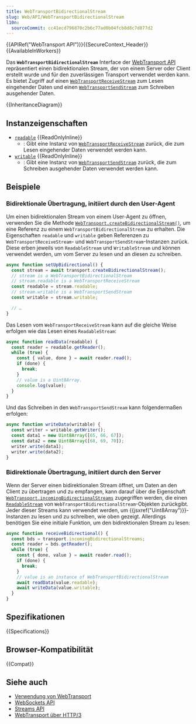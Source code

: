 ```yaml
---
title: WebTransportBidirectionalStream
slug: Web/API/WebTransportBidirectionalStream
l10n:
  sourceCommit: cc41ecd796870c2b6c77ad0b04fcb8d8c7d877d2
---
```


{{APIRef("WebTransport API")}}{{SecureContext_Header}} {{AvailableInWorkers}}

Das **`WebTransportBidirectionalStream`** Interface der [WebTransport API](/de/docs/Web/API/WebTransport_API) repräsentiert einen bidirektionalen Stream, der von einem Server oder Client erstellt wurde und für den zuverlässigen Transport verwendet werden kann. Es bietet Zugriff auf einen [`WebTransportReceiveStream`](/de/docs/Web/API/WebTransportReceiveStream) zum Lesen eingehender Daten und einen [`WebTransportSendStream`](/de/docs/Web/API/WebTransportSendStream) zum Schreiben ausgehender Daten.

{{InheritanceDiagram}}

## Instanzeigenschaften

- [`readable`](/de/docs/Web/API/WebTransportBidirectionalStream/readable) {{ReadOnlyInline}}
  - : Gibt eine Instanz von [`WebTransportReceiveStream`](/de/docs/Web/API/WebTransportReceiveStream) zurück, die zum Lesen eingehender Daten verwendet werden kann.
- [`writable`](/de/docs/Web/API/WebTransportBidirectionalStream/writable) {{ReadOnlyInline}}
  - : Gibt eine Instanz von [`WebTransportSendStream`](/de/docs/Web/API/WebTransportSendStream) zurück, die zum Schreiben ausgehender Daten verwendet werden kann.

## Beispiele

### Bidirektionale Übertragung, initiiert durch den User-Agent

Um einen bidirektionalen Stream von einem User-Agent zu öffnen, verwenden Sie die Methode [`WebTransport.createBidirectionalStream()`](/de/docs/Web/API/WebTransport/createBidirectionalStream), um eine Referenz zu einem `WebTransportBidirectionalStream` zu erhalten. Die Eigenschaften `readable` und `writable` geben Referenzen zu `WebTransportReceiveStream`- und `WebTransportSendStream`-Instanzen zurück.
Diese erben jeweils von `ReadableStream` und `WritableStream` und können verwendet werden, um vom Server zu lesen und an diesen zu schreiben.

```js
async function setUpBidirectional() {
  const stream = await transport.createBidirectionalStream();
  // stream is a WebTransportBidirectionalStream
  // stream.readable is a WebTransportReceiveStream
  const readable = stream.readable;
  // stream.writable is a WebTransportSendStream
  const writable = stream.writable;

  // …
}
```

Das Lesen vom `WebTransportReceiveStream` kann auf die gleiche Weise erfolgen wie das Lesen eines `ReadableStream`:

```js
async function readData(readable) {
  const reader = readable.getReader();
  while (true) {
    const { value, done } = await reader.read();
    if (done) {
      break;
    }
    // value is a Uint8Array.
    console.log(value);
  }
}
```

Und das Schreiben in den `WebTransportSendStream` kann folgendermaßen erfolgen:

```js
async function writeData(writable) {
  const writer = writable.getWriter();
  const data1 = new Uint8Array([65, 66, 67]);
  const data2 = new Uint8Array([68, 69, 70]);
  writer.write(data1);
  writer.write(data2);
}
```

### Bidirektionale Übertragung, initiiert durch den Server

Wenn der Server einen bidirektionalen Stream öffnet, um Daten an den Client zu übertragen und zu empfangen, kann darauf über die Eigenschaft [`WebTransport.incomingBidirectionalStreams`](/de/docs/Web/API/WebTransport/incomingBidirectionalStreams) zugegriffen werden, die einen [`ReadableStream`](/de/docs/Web/API/ReadableStream) von `WebTransportBidirectionalStream`-Objekten zurückgibt. Jeder dieser Streams kann verwendet werden, um {{jsxref("Uint8Array")}}-Instanzen zu lesen und zu schreiben, wie oben gezeigt. Allerdings benötigen Sie eine initiale Funktion, um den bidirektionalen Stream zu lesen:

```js
async function receiveBidirectional() {
  const bds = transport.incomingBidirectionalStreams;
  const reader = bds.getReader();
  while (true) {
    const { done, value } = await reader.read();
    if (done) {
      break;
    }
    // value is an instance of WebTransportBidirectionalStream
    await readData(value.readable);
    await writeData(value.writable);
  }
}
```

## Spezifikationen

{{Specifications}}

## Browser-Kompatibilität

{{Compat}}

## Siehe auch

- [Verwendung von WebTransport](https://developer.chrome.com/docs/capabilities/web-apis/webtransport)
- [WebSockets API](/de/docs/Web/API/WebSockets_API)
- [Streams API](/de/docs/Web/API/Streams_API)
- [WebTransport über HTTP/3](https://datatracker.ietf.org/doc/html/draft-ietf-webtrans-http3/)
